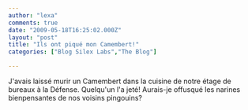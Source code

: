 ```yaml
---
author: "lexa"
comments: true
date: "2009-05-18T16:25:02.000Z"
layout: "post"
title: "Ils ont piqué mon Camembert!"
categories: ["Blog Silex Labs","The Blog"]

---
```

J'avais laissé murir un Camembert dans la cuisine de notre étage de bureaux à la Défense. Quelqu'un l'a jeté! Aurais-je offusqué les narines bienpensantes de nos voisins pingouins?


